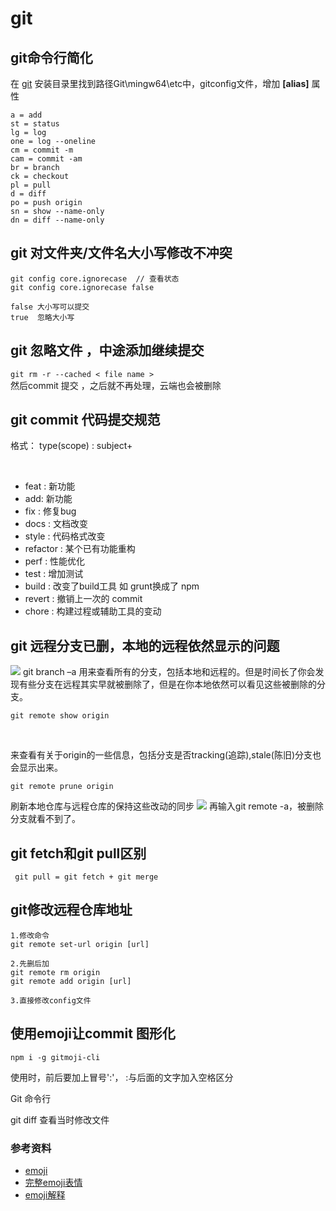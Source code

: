 # git
[git]:  "git下载"

## git命令行简化
在 [git](https://git-scm.com/downloads) 安装目录里找到路径Git\mingw64\etc中，gitconfig文件，增加 **[alias]** 属性

```
a = add
st = status
lg = log
one = log --oneline
cm = commit -m
cam = commit -am
br = branch
ck = checkout
pl = pull
d = diff
po = push origin
sn = show --name-only
dn = diff --name-only 
```

## git 对文件夹/文件名大小写修改不冲突
	git config core.ignorecase  // 查看状态
	git config core.ignorecase false
	
	false 大小写可以提交
	true  忽略大小写

## git 忽略文件 ，中途添加继续提交
`git rm -r --cached < file name > `  
然后commit 提交 ，之后就不再处理，云端也会被删除
	

## git commit 代码提交规范

格式：
	type(scope) : subject+

​	

- feat : 新功能
- add: 新功能
- fix : 修复bug
- docs : 文档改变
- style : 代码格式改变
- refactor : 某个已有功能重构
- perf : 性能优化
- test : 增加测试
- build : 改变了build工具 如 grunt换成了 npm
- revert : 撤销上一次的 commit
- chore : 构建过程或辅助工具的变动


## git 远程分支已删，本地的远程依然显示的问题
![](https://gitee.com/snhello/blog/blob/master/pic/git1.png)
git branch –a 用来查看所有的分支，包括本地和远程的。但是时间长了你会发现有些分支在远程其实早就被删除了，但是在你本地依然可以看见这些被删除的分支。  

`git remote show origin`

​	

来查看有关于origin的一些信息，包括分支是否tracking(追踪),stale(陈旧)分支也会显示出来。  

`git remote prune origin`


刷新本地仓库与远程仓库的保持这些改动的同步
![](https://gitee.com/snhello/blog/blob/master/pic/git2.png)
再输入git remote -a，被删除分支就看不到了。

## git fetch和git pull区别

` git pull = git fetch + git merge`
	
## git修改远程仓库地址
	1.修改命令
	git remote set-url origin [url]
	
	2.先删后加
	git remote rm origin
	git remote add origin [url]
	
	3.直接修改config文件


## 使用emoji让commit 图形化
`npm i -g gitmoji-cli`  

使用时，前后要加上冒号':'， :与后面的文字加入空格区分

Git 命令行

git diff 			查看当时修改文件

### 参考资料
* [emoji](https://gitmoji.carloscuesta.me/)
* [完整emoji表情](https://github.com/caiyongji/emoji-list)
* [emoji解释](https://github.com/pigcan/blog/issues/14)  

	